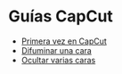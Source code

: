 # Guías CapCut

* [Primera vez en CapCut](capcut-first-time.html) 
* [Difuminar una cara](capcut-difuminar-cara.html)
* [Ocultar varias caras](capcut-ocultar-varias-caras.html)



